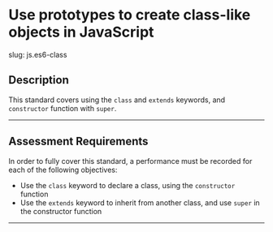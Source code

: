 # Use prototypes to create class-like objects in JavaScript

slug: js.es6-class

## Description
This standard covers using the `class` and `extends` keywords, and `constructor` function with `super`.

---
## Assessment Requirements
In order to fully cover this standard, a performance must be recorded for each of the following objectives:

- Use the `class` keyword to declare a class, using the `constructor` function
- Use the `extends` keyword to inherit from another class, and use `super` in the constructor function

---
